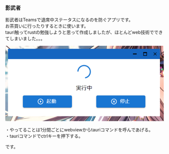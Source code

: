 ### 影武者　　
影武者はTeamsで退席中ステータスになるのを防ぐアプリです。  
お茶買いに行ったりするときに使います。  
tauri触ってrustの勉強しようと思って作成しましたが、ほとんどweb技術でできてしまいました。。。

![実行中の様子](docs/img/running.png)

・やってることは1分間ごとにwebviewからtauriコマンドを呼んであげる。  
・tauriコマンドでctrlキーを押下する。  

です。